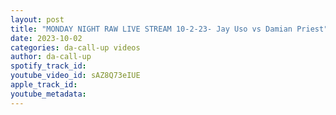 ```yaml
---
layout: post
title: "MONDAY NIGHT RAW LIVE STREAM 10-2-23- Jay Uso vs Damian Priest"
date: 2023-10-02
categories: da-call-up videos
author: da-call-up
spotify_track_id: 
youtube_video_id: sAZ8Q73eIUE
apple_track_id: 
youtube_metadata: 
---
```

